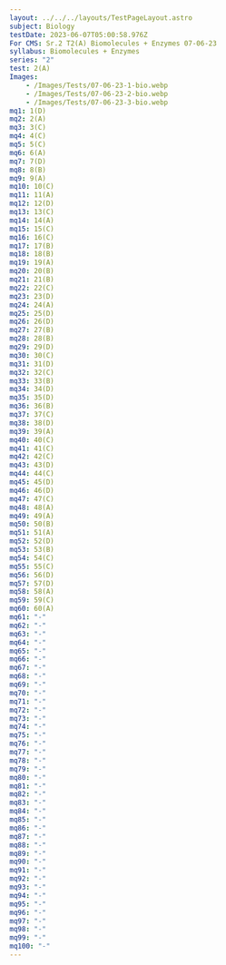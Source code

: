 ```yaml
---
layout: ../../../layouts/TestPageLayout.astro
subject: Biology
testDate: 2023-06-07T05:00:58.976Z
For CMS: Sr.2 T2(A) Biomolecules + Enzymes 07-06-23
syllabus: Biomolecules + Enzymes
series: "2"
test: 2(A)
Images:
    - /Images/Tests/07-06-23-1-bio.webp
    - /Images/Tests/07-06-23-2-bio.webp
    - /Images/Tests/07-06-23-3-bio.webp
mq1: 1(D)
mq2: 2(A)
mq3: 3(C)
mq4: 4(C)
mq5: 5(C)
mq6: 6(A)
mq7: 7(D)
mq8: 8(B)
mq9: 9(A)
mq10: 10(C)
mq11: 11(A)
mq12: 12(D)
mq13: 13(C)
mq14: 14(A)
mq15: 15(C)
mq16: 16(C)
mq17: 17(B)
mq18: 18(B)
mq19: 19(A)
mq20: 20(B)
mq21: 21(B)
mq22: 22(C)
mq23: 23(D)
mq24: 24(A)
mq25: 25(D)
mq26: 26(D)
mq27: 27(B)
mq28: 28(B)
mq29: 29(D)
mq30: 30(C)
mq31: 31(D)
mq32: 32(C)
mq33: 33(B)
mq34: 34(D)
mq35: 35(D)
mq36: 36(B)
mq37: 37(C)
mq38: 38(D)
mq39: 39(A)
mq40: 40(C)
mq41: 41(C)
mq42: 42(C)
mq43: 43(D)
mq44: 44(C)
mq45: 45(D)
mq46: 46(D)
mq47: 47(C)
mq48: 48(A)
mq49: 49(A)
mq50: 50(B)
mq51: 51(A)
mq52: 52(D)
mq53: 53(B)
mq54: 54(C)
mq55: 55(C)
mq56: 56(D)
mq57: 57(D)
mq58: 58(A)
mq59: 59(C)
mq60: 60(A)
mq61: "-"
mq62: "-"
mq63: "-"
mq64: "-"
mq65: "-"
mq66: "-"
mq67: "-"
mq68: "-"
mq69: "-"
mq70: "-"
mq71: "-"
mq72: "-"
mq73: "-"
mq74: "-"
mq75: "-"
mq76: "-"
mq77: "-"
mq78: "-"
mq79: "-"
mq80: "-"
mq81: "-"
mq82: "-"
mq83: "-"
mq84: "-"
mq85: "-"
mq86: "-"
mq87: "-"
mq88: "-"
mq89: "-"
mq90: "-"
mq91: "-"
mq92: "-"
mq93: "-"
mq94: "-"
mq95: "-"
mq96: "-"
mq97: "-"
mq98: "-"
mq99: "-"
mq100: "-"
---
```

